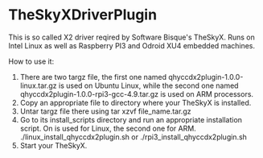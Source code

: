 # TheSkyXDriverPlugin
This is so called X2 driver reqired by Software Bisque's TheSkyX. Runs on Intel Linux as well as Raspberry PI3 and Odroid XU4 embedded machines.

How to use it:
1) There are two targz file, the first one named qhyccdx2plugin-1.0.0-linux.tar.gz is used on Ubuntu Linux, while the second one named qhyccdx2plugin-1.0.0-rpi3-gcc-4.9.tar.gz is used on ARM processors.
2) Copy an appropriate file to directory where your TheSkyX is installed.
3) Untar targz file there using tar xzvf file_name.tar.gz
4) Go to its install_scripts directory and run an appropriate installation script. On is used for Linux, the second one for ARM.
./linux_install_qhyccdx2plugin.sh or ./rpi3_install_qhyccdx2plugin.sh
5) Start your TheSkyX.
